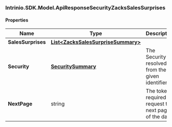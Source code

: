 [//]: # (CLASS:Intrinio.SDK.Model.ApiResponseSecurityZacksSalesSurprises)

[//]: # (KIND:object)

### Intrinio.SDK.Model.ApiResponseSecurityZacksSalesSurprises
#### Properties

[//]: # (START_DEFINITION)

Name | Type | Description
------------ | ------------- | -------------
**SalesSurprises** | [**List&lt;ZacksSalesSurpriseSummary&gt;**](ZacksSalesSurpriseSummary.md) |  &nbsp;
**Security** | [**SecuritySummary**](SecuritySummary.md) | The Security resolved from the given identifier &nbsp;
**NextPage** | string | The token required to request the next page of the data &nbsp;

[//]: # (END_DEFINITION)


[//]: # (CONTAINED_CLASS:Intrinio.SDK.Model.ZacksSalesSurpriseSummary)


[//]: # (CONTAINED_CLASS:Intrinio.SDK.Model.SecuritySummary)


